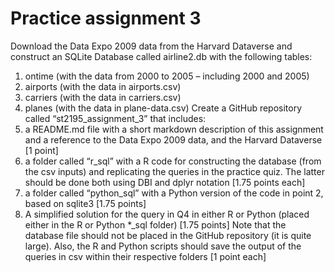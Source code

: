 # Practice assignment 3

Download the Data Expo 2009 data from the Harvard Dataverse and construct an 
SQLite Database called airline2.db with the following tables:
  1. ontime (with the data from 2000 to 2005 – including 2000 and 2005)
  2. airports (with the data in airports.csv)
  3. carriers (with the data in carriers.csv)
  4. planes (with the data in plane-data.csv)
Create a GitHub repository called “st2195_assignment_3” that includes:
  1. a README.md file with a short markdown description of this assignment and a 
     reference to the Data Expo 2009 data, and the Harvard Dataverse [1 point]
  2. a folder called “r_sql” with a R code for constructing the database (from the csv 
     inputs) and replicating the queries in the practice quiz. The latter should be done
     both using DBI and dplyr notation [1.75 points each]
  3. a folder called “python_sql” with a Python version of the code in point 2, based 
     on sqlite3 [1.75 points]
  4. A simplified solution for the query in Q4 in either R or Python (placed either in 
     the R or Python *_sql folder) [1.75 points]
Note that the database file should not be placed in the GitHub repository (it is quite 
large). Also, the R and Python scripts should save the output of the queries in csv within 
their respective folders [1 point each]
